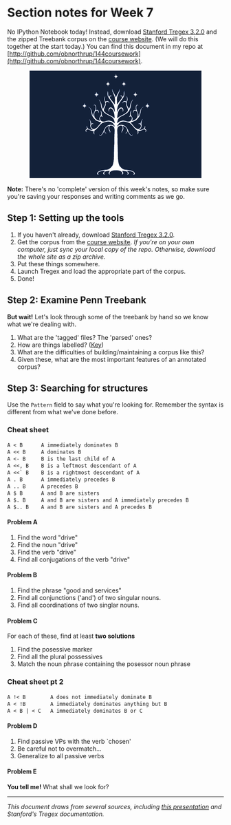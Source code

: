 # Section notes for Week 7

No IPython Notebook today! Instead, download [Stanford Tregex 3.2.0](http://nlp.stanford.edu/downloads/tregex.shtml#Download) and the zipped Treebank corpus on the [course website](https://github.com/panand/ComputationalMethods). (We will do this together at the start today.) You can find this document in my repo at [http://github.com/obnorthrup/144coursework](http://github.com/obnorthrup/144coursework).

<center><img src="gondor.png" alt="White Treebank of Gondor" style="max-width: 400px;"/></center>

**Note:** There's no 'complete' version of this week's notes, so make sure you're saving your responses and writing comments as we go.

## Step 1: Setting up the tools

1. If you haven't already, download [Stanford Tregex 3.2.0](http://nlp.stanford.edu/downloads/tregex.shtml#Download).
2. Get the corpus from the [course website](https://github.com/panand/ComputationalMethods). *If you're on your own computer, just sync your local copy of the repo. Otherwise, download the whole site as a zip archive.*
3. Put these things somewhere.
4. Launch Tregex and load the appropriate part of the corpus.
5. Done!

## Step 2: Examine Penn Treebank

**But wait!** Let's look through some of the treebank by hand so we know what we're dealing with.

1. What are the 'tagged' files? The 'parsed' ones?
2. How are things labelled? ([Key](http://bulba.sdsu.edu/jeanette/thesis/PennTags.html))
3. What are the difficulties of building/maintaining a corpus like this?
4. Given these, what are the most important features of an annotated corpus?

## Step 3: Searching for structures

Use the `Pattern` field to say what you're looking for. Remember the syntax is different from what we've done before.

### Cheat sheet

    A < B      A immediately dominates B
    A << B     A dominates B
    A <- B     B is the last child of A
    A <<, B    B is a leftmost descendant of A
    A <<` B    B is a rightmost descendant of A
    A . B      A immediately precedes B
    A .. B     A precedes B
    A $ B      A and B are sisters
    A $. B     A and B are sisters and A immediately precedes B
    A $.. B    A and B are sisters and A precedes B

#### Problem A

1. Find the word "drive"
2. Find the noun "drive"
3. Find the verb "drive"
4. Find all conjugations of the verb "drive"

#### Problem B

1. Find the phrase "good and services"
2. Find all conjunctions ('and') of two singular nouns.
3. Find all coordinations of two singlar nouns.

#### Problem C

For each of these, find at least **two solutions**

1. Find the posessive marker
2. Find all the plural possessives
3. Match the noun phrase containing the posessor noun phrase

### Cheat sheet pt 2

    A !< B        A does not immediately dominate B
    A < !B        A immediately dominates anything but B
    A < B | < C   A immediately dominates B or C


#### Problem D

1. Find passive VPs with the verb `chosen'
2. Be careful not to overmatch…
3. Generalize to all passive verbs 

#### Problem E

**You tell me!** What shall we look for?

<hr>

*This document draws from several sources, including [this presentation](https://files.ifi.uzh.ch/cl/volk/treebank_course/L01_Welcome_n_Overview.pdf) and Stanford's Tregex documentation.*